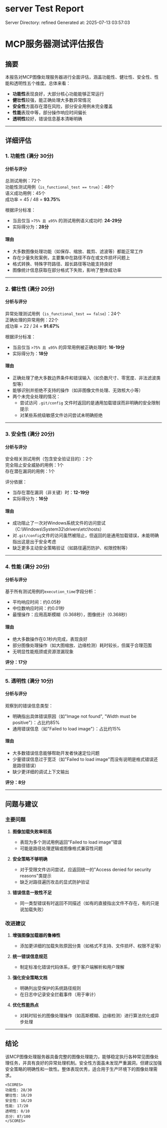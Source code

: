# server Test Report

Server Directory: refined
Generated at: 2025-07-13 03:57:03

# MCP服务器测试评估报告

## 摘要

本报告对MCP图像处理服务器进行全面评估，涵盖功能性、健壮性、安全性、性能和透明性五个维度。总体来看：

- **功能性**表现良好，大部分核心功能能够正常运行
- **健壮性**较强，能正确处理大多数异常情况
- **安全性**方面存在潜在风险，部分安全用例未完全覆盖
- **性能**表现中等，部分操作响应时间偏长
- **透明性**较好，错误信息基本清晰明确

---

## 详细评估

### 1. 功能性 (满分 30分)

#### 分析与评分

总测试用例：72个  
功能性测试用例（`is_functional_test == true`）：48个  
语义成功用例：45个  
成功率 = 45 / 48 = **93.75%**

根据评分标准：
- 当且仅当 `>75% 且 ≤95%` 的测试用例语义成功时: **24-29分**
- 实际得分为：**28分**

#### 理由
- 大多数图像处理功能（如保存、缩放、裁剪、滤波等）都能正常工作
- 存在少量失败案例，主要集中在路径不存在或文件损坏问题上
- 格式转换、特殊字符路径、超长路径等功能支持良好
- 图像统计信息获取在部分格式下失败，影响了整体成功率

---

### 2. 健壮性 (满分 20分)

#### 分析与评分

异常处理测试用例（`is_functional_test == false`）：24个  
正确处理的异常用例：22个  
成功率 = 22 / 24 = **91.67%**

根据评分标准：
- 当且仅当 `>75% 且 ≤95%` 的异常用例被正确处理时: **16-19分**
- 实际得分为：**18分**

#### 理由
- 正确处理了绝大多数边界条件和错误输入（如负数尺寸、零宽度、非法滤波类型等）
- 能够识别并拒绝不支持的操作（如非图像文件处理、无效核大小等）
- 两个未完全处理的情况：
  - 尝试访问 `.git/config` 文件时返回的是通用加载错误而非明确的安全限制提示
  - 对某些系统级敏感文件访问尝试未明确拒绝

---

### 3. 安全性 (满分 20分)

#### 分析与评分

安全相关测试用例（包含安全验证目的）：2个  
完全阻止安全威胁的用例：1个  
存在潜在漏洞的用例：1个

评分依据：
- 当存在潜在漏洞（非关键）时：**12-19分**
- 实际得分为：**16分**

#### 理由
- 成功阻止了一次对Windows系统文件的访问尝试（C:\Windows\System32\drivers\etc\hosts）
- 对`.git/config`文件的访问虽然被阻止，但返回的是通用加载错误，未能明确指出这是出于安全考虑
- 缺乏更多主动安全策略验证（如路径遍历防护、权限控制等）

---

### 4. 性能 (满分 20分)

#### 分析与评分

基于所有测试用例的`execution_time`字段分析：
- 平均响应时间：约0.05秒
- 中位数响应时间：约0.01秒
- 最慢操作：应用高斯模糊（0.368秒），图像统计（0.368秒）

#### 理由
- 绝大多数操作在0.1秒内完成，表现良好
- 部分图像处理操作（如大图缩放、边缘检测）耗时较长，但属于合理范围
- 无明显性能瓶颈或资源泄漏现象

**评分：17分**

---

### 5. 透明性 (满分 10分)

#### 分析与评分

观察到的错误信息类型：
- 明确指出具体错误原因（如"Image not found", "Width must be positive"）：占比约85%
- 通用错误信息（如"Failed to load image"）：占比约15%

#### 理由
- 大多数错误信息能够帮助开发者快速定位问题
- 少量错误信息过于宽泛（如"Failed to load image"而没有说明是格式错误还是路径错误）
- 缺少更详细的调试上下文输出

**评分：8分**

---

## 问题与建议

### 主要问题

1. **图像加载失败率较高**
   - 表现为多个测试用例返回"Failed to load image"错误
   - 可能是路径处理逻辑或图像格式兼容性问题

2. **安全策略不够明确**
   - 对于受限文件访问尝试，应返回统一的"Access denied for security reasons"类提示
   - 缺乏对路径遍历攻击的显式防护验证

3. **错误信息一致性不足**
   - 同一类型错误有时返回不同描述（如有的直接指出文件不存在，有的只是说加载失败）

### 改进建议

1. **增强图像加载器的鲁棒性**
   - 添加更详细的加载失败原因分类（如格式不支持、文件损坏、权限不足等）

2. **统一错误信息规范**
   - 制定标准化错误代码体系，便于客户端解析和用户理解

3. **强化安全策略文档**
   - 明确列出受保护的系统路径规则
   - 在日志中记录安全拦截事件（用于审计）

4. **优化性能热点**
   - 对耗时较长的图像处理操作（如高斯模糊、边缘检测）进行算法优化或异步处理

---

## 结论

该MCP图像处理服务器具备完整的图像处理能力，能够稳定执行各种常见图像处理任务，并具有良好的异常处理机制。安全性方面虽未发现严重漏洞，但建议加强安全策略的明确性和一致性。整体表现优秀，适合用于生产环境下的图像处理需求。

```
<SCORES>
功能性: 28/30
健壮性: 18/20
安全性: 16/20
性能: 17/20
透明性: 8/10
总分: 87/100
</SCORES>
```